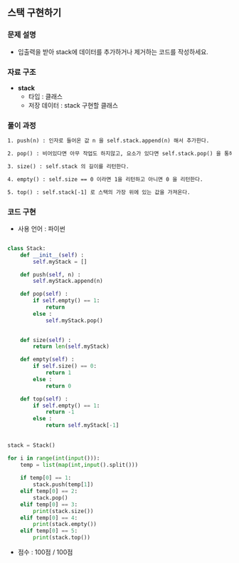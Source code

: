 ## 스택 구현하기

### 문제 설명

- 입출력을 받아 stack에 데이터를 추가하거나 제거하는 코드를 작성하세요.

### 자료 구조

- **stack**
    - 타입 : 클래스
    - 저장 데이터 : stack 구현할 클래스

### 풀이 과정

```txt
1. push(n) : 인자로 들어온 값 n 을 self.stack.append(n) 해서 추가한다.

2. pop() : 비어있다면 아무 작업도 하지않고, 요소가 있다면 self.stack.pop() 을 통해서 마지막 요소를 제거한다.

3. size() : self.stack 의 길이를 리턴한다.

4. empty() : self.size == 0 이라면 1을 리턴하고 아니면 0 을 리턴한다. 

5. top() : self.stack[-1] 로 스택의 가장 위에 있는 값을 가져온다.
```

### 코드 구현
- 사용 언어 : 파이썬

```python

class Stack:
    def __init__(self) :
        self.myStack = []

    def push(self, n) :
        self.myStack.append(n)

    def pop(self) :
        if self.empty() == 1:
            return
        else :
            self.myStack.pop()
            

    def size(self) :
        return len(self.myStack)

    def empty(self) :
        if self.size() == 0:
            return 1
        else :
            return 0

    def top(self) :
        if self.empty() == 1:
            return -1
        else :
            return self.myStack[-1]
            
            
stack = Stack()

for i in range(int(input())):
    temp = list(map(int,input().split()))
    
    if temp[0] == 1:
        stack.push(temp[1])
    elif temp[0] == 2:
        stack.pop()
    elif temp[0] == 3:
        print(stack.size())
    elif temp[0] == 4:
        print(stack.empty())
    elif temp[0] == 5:  
        print(stack.top())
```

- 점수 : 100점 / 100점
